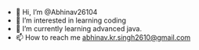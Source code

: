 - 👋 Hi, I’m @Abhinav26104
- 👀 I’m interested in learning coding
- 🌱 I’m currently learning advanced java.
- 📫 How to reach me abhinav.kr.singh2610@gmail.com

<!---
Abhinav26104/Abhinav26104 is a ✨ special ✨ repository because its `README.md` (this file) appears on your GitHub profile.
You can click the Preview link to take a look at your changes.
--->

